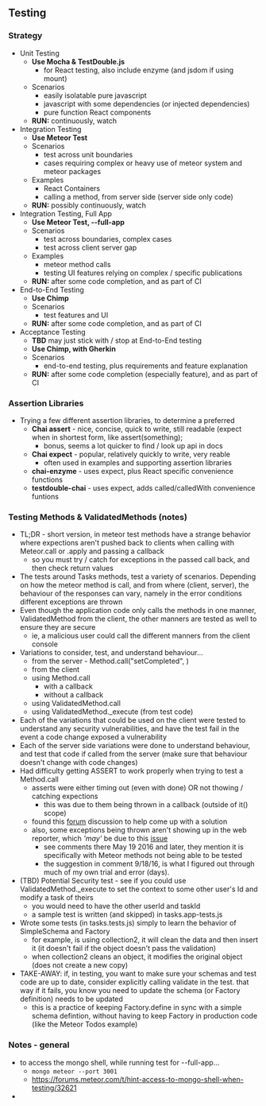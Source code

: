 
## Testing
### Strategy
* Unit Testing
    * __Use Mocha & TestDouble.js__
      * for React testing, also include enzyme (and jsdom if using mount)
    * Scenarios
        * easily isolatable pure javascript
        * javascript with some dependencies (or injected dependencies)
        * pure function React components
    * __RUN:__ continuously, watch 
* Integration Testing
    * __Use Meteor Test__
    * Scenarios
        * test across unit boundaries
        * cases requiring complex or heavy use of meteor system and meteor packages
    * Examples
        * React Containers
        * calling a method, from server side (server side only code)
    * __RUN:__ possibly continuously, watch 
* Integration Testing, Full App 
    * __Use Meteor Test, --full-app__
    * Scenarios
        * test across boundaries, complex cases
        * test across client server gap
    * Examples
        * meteor method calls
        * testing UI features relying on complex / specific publications
    * __RUN:__ after some code completion, and as part of CI
* End-to-End Testing
    * __Use Chimp__
    * Scenarios
        * test features and UI
    * __RUN:__ after some code completion, and as part of CI
* Acceptance Testing
    * __TBD__ may just stick with / stop at End-to-End testing
    * __Use Chimp, with Gherkin__
    * Scenarios
        * end-to-end testing, plus requirements and feature explanation
    * __RUN:__ after some code completion (especially feature), and as part of CI

### Assertion Libraries
* Trying a few different assertion libraries, to determine a preferred
    * __Chai assert__ - nice, concise, quick to write, still readable (expect when in shortest form, like assert(something); 
        * bonus, seems a lot quicker to find / look up api in docs
    * __Chai expect__ - popular, relatively quickly to write, very reable
        * often used in examples and supporting assertion libraries
    * __chai-enzyme__ - uses expect, plus React specific convenience functions
    * __testdouble-chai__ - uses expect, adds called/calledWith convenience funtions
    
### Testing Methods & ValidatedMethods (notes)
* TL;DR - short version, in meteor test methods have a strange behavior where expections aren't pushed back to clients when calling with Meteor.call or .apply and passing a callback
    * so you must try / catch for exceptions in the passed call back, and then check return values
* The tests around Tasks methods, test a variety of scenarios. Depending on how the meteor method is call, and from where (client, server), the behaviour of the responses can vary, namely in the error conditions different exceptions are thrown
* Even though the application code only calls the methods in one manner, ValidatedMethod from the client, the other manners are tested as well to ensure they are secure
    * ie, a malicious user could call the different manners from the client console
* Variations to consider, test, and understand behaviour...
    * from the server - Method.call("setCompleted", )
    * from the client
    * using Method.call
        * with a callback
        * without a callback
    * using ValidatedMethod.call
    * using ValidatedMethod._execute (from test code)
* Each of the variations that could be used on the client were tested to understand any security vulnerabilities, and have the test fail in the event a code change exposed a vulnerability
* Each of the server side variations were done to understand behaviour, and test that code if called from the server (make sure that behaviour doesn't change with code changes)
* Had difficulty getting ASSERT to work properly when trying to test a Method.call
    * asserts were either timing out (even with done) OR not thowing / catching expections
        * this was due to them being thrown in a callback (outside of it() scope)
    * found this [forum](https://forums.meteor.com/t/how-to-test-meteor-methods/21710/11) discussion to help come up with a solution
    * also, some exceptions being thrown aren't showing up in the web reporter, which _'may'_ be due to this [issue](https://github.com/practicalmeteor/meteor-mocha/issues/11)
        * see comments there May 19 2016 and later, they mention it is specifically with Meteor methods not being able to be tested
        * the suggestion in comment 9/18/16, is what I figured out through much of my own trial and error (days).
* (TBD) Potential Security test - see if you could use ValidatedMethod._execute to set the context to some other user's Id and modify a task of theirs
    * you would need to have the other userId and taskId
    * a sample test is written (and skipped) in tasks.app-tests.js
* Wrote some tests (in tasks.tests.js) simply to learn the behavior of SimpleSchema and Factory
    * for example, is using collection2, it will clean the data and then insert it (it doesn't fail if the object doesn't pass the validation)
    * when collection2 cleans an object, it modifies the original object (does not create a new copy)
* TAKE-AWAY: if, in testing, you want to make sure your schemas and test code are up to date, consider explicitly calling validate in the test. that way if it fails, you know you need to update the schema (or Factory definition) needs to be updated
    * this is a practice of keeping Factory.define in sync with a simple schema defintion, without having to keep Factory in production code (like the Meteor Todos example)

### Notes - general
* to access the mongo shell, while running test for --full-app...
    - `mongo meteor --port 3001`
    - https://forums.meteor.com/t/hint-access-to-mongo-shell-when-testing/32621
* 
